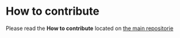 # How to contribute

Please read the **How to contribute** located on [the main repositorie](https://github.com/FansubDB/fansubdb.github.io/blob/master/CONTRIBUTING.md)

